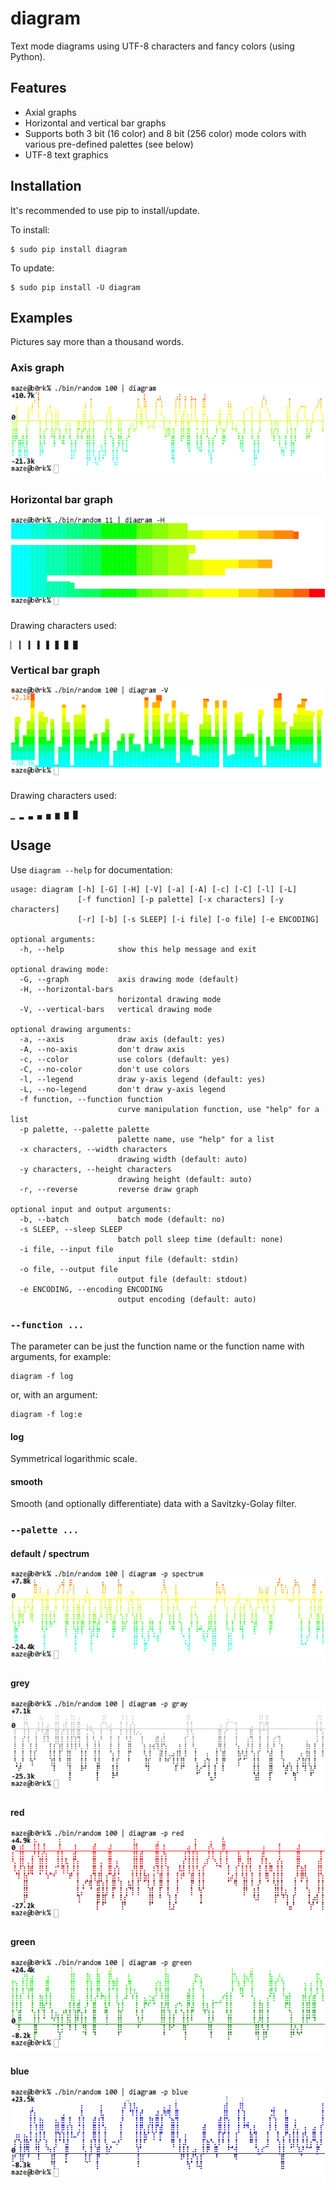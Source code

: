 # diagram

Text mode diagrams using UTF-8 characters and fancy colors (using Python).

## Features

 * Axial graphs
 * Horizontal and vertical bar graphs
 * Supports both 3 bit (16 color) and 8 bit (256 color) mode colors with
   various pre-defined palettes (see below)
 * UTF-8 text graphics

## Installation

It's recommended to use pip to install/update.

To install:

    $ sudo pip install diagram

To update:

    $ sudo pip install -U diagram

## Examples

Pictures say more than a thousand words.

### Axis graph

![Axis Graph](doc/axisgraph.png)

### Horizontal bar graph

![Horizontal bar graph](doc/horizontalbar.png)

Drawing characters used:

    ▏ ▎ ▍ ▌ ▋ ▊ ▉ █

### Vertical bar graph

![Vertical bar graph](doc/verticalbar.png)

Drawing characters used:

    ▁ ▂ ▃ ▄ ▅ ▆ ▇ █


## Usage

Use `diagram --help` for documentation:

    usage: diagram [-h] [-G] [-H] [-V] [-a] [-A] [-c] [-C] [-l] [-L]
                   [-f function] [-p palette] [-x characters] [-y characters]
                   [-r] [-b] [-s SLEEP] [-i file] [-o file] [-e ENCODING]

    optional arguments:
      -h, --help            show this help message and exit

    optional drawing mode:
      -G, --graph           axis drawing mode (default)
      -H, --horizontal-bars
                            horizontal drawing mode
      -V, --vertical-bars   vertical drawing mode

    optional drawing arguments:
      -a, --axis            draw axis (default: yes)
      -A, --no-axis         don't draw axis
      -c, --color           use colors (default: yes)
      -C, --no-color        don't use colors
      -l, --legend          draw y-axis legend (default: yes)
      -L, --no-legend       don't draw y-axis legend
      -f function, --function function
                            curve manipulation function, use "help" for a list
      -p palette, --palette palette
                            palette name, use "help" for a list
      -x characters, --width characters
                            drawing width (default: auto)
      -y characters, --height characters
                            drawing height (default: auto)
      -r, --reverse         reverse draw graph

    optional input and output arguments:
      -b, --batch           batch mode (default: no)
      -s SLEEP, --sleep SLEEP
                            batch poll sleep time (default: none)
      -i file, --input file
                            input file (default: stdin)
      -o file, --output file
                            output file (default: stdout)
      -e ENCODING, --encoding ENCODING
                            output encoding (default: auto)

### `--function ...`

The parameter can be just the function name or the function name with arguments,
for example:

    diagram -f log

or, with an argument:

    diagram -f log:e

#### log

Symmetrical logarithmic scale.

#### smooth

Smooth (and optionally differentiate) data with a Savitzky-Golay filter.

### `--palette ...`

#### default / spectrum

![Palette Spectrum](doc/palette-spectrum.png)

#### grey

![Palette Grey](doc/palette-grey.png)

#### red

![Palette Red](doc/palette-red.png)

#### green

![Palette Green](doc/palette-green.png)

#### blue

![Palette Blue](doc/palette-blue.png)
